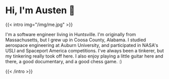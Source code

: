 # Hi, I'm Austen 👋

{{< intro img="/img/me.jpg" >}}

I'm a software engineer living in Huntsville. I'm originally from Massachusetts,
but I grew up in Coosa County, Alabama. I studied aerospace engineering at
Auburn University, and participated in NASA's USLI and Spaceport America
competitions. I've always been a tinkerer, but my tinkering really took off
here. I also enjoy playing a little guitar here and there, a good documentary,
and a good chess game. :)

{{< /intro >}}

</span>
